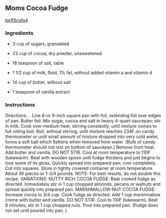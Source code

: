 ## Moms Cocoa Fudge

[be1f6cafa4](http://www.food.com/recipe/moms-cocoa-fudge-311081)

### Ingredients

 - 3 cup of sugars, granulated

 - 23 cup of cocoa, dry powder, unsweetened

 - 18 teaspoon of salt, table

 - 1 1/2 cup of milk, fluid, 1% fat, without added vitamin a and vitamin d

 - 14 cup of butter, without salt

 - 1 teaspoon of vanilla extract

### Instructions

Directions:. . Line 8-or 9-inch square pan with foil, extending foil over edges of pan. Butter foil. Mix sugar, cocoa and salt in heavy 4-quart saucepan; stir in milk. Cook over medium heat, stirring constantly, until mixture comes to full rolling boil. Boil, without stirring, until mixture reaches 234F on candy thermometer or until small amount of mixture dropped into very cold water, forms a soft ball which flattens when removed from water. (Bulb of candy thermometer should not rest on bottom of saucepan.) Remove from heat. Add butter and vanilla. DO NOT STIR. Cool at room temperature to 110F (lukewarm). Beat with wooden spoon until fudge thickens and just begins to lose some of its gloss. Quickly spread into prepared pan; cool completely. Cut into squares. Store in tightly covered container at room temperature. About 36 pieces or 1-3/4 pounds. NOTE: For best results, do not double this recipe. VARIATIONS: NUTTY RICH COCOA FUDGE: Beat cooked fudge as directed. Immediately stir in 1 cup chopped almonds, pecans or walnuts and spread quickly into prepared pan. MARSHMALLOW-NUT COCOA FUDGE: Increase cocoa to 3/4 cup. Cook fudge as directed. Add 1 cup marshmallow creme with butter and vanilla. DO NOT STIR. Cool to 110F (lukewarm). Beat 8 minutes; stir in 1 cup chopped nuts. Pour into prepared pan. (Fudge does not set until poured into pan. ).